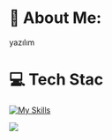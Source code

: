 # 💫 About Me:
yazılım

# 💻 Tech Stac

[![My Skills](https://skillicons.dev/icons?i=java,python,pytorch,tensorflow,flask,nodejs,express,mongodb&perline=10)](https://skillicons.dev)




![](https://github-readme-stats.vercel.app/api/top-langs/?username=yusagulgor&theme=default&hide_border=true&include_all_commits=true&count_private=true&layout=compact)

